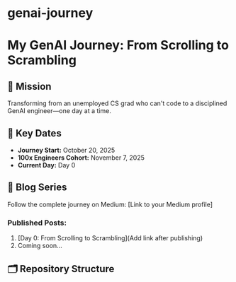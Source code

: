 # genai-journey
# My GenAI Journey: From Scrolling to Scrambling

## 🎯 Mission
Transforming from an unemployed CS grad who can't code to a disciplined GenAI engineer—one day at a time.

## 📅 Key Dates
- **Journey Start:** October 20, 2025
- **100x Engineers Cohort:** November 7, 2025
- **Current Day:** Day 0

## 📖 Blog Series
Follow the complete journey on Medium: [Link to your Medium profile]

### Published Posts:
1. [Day 0: From Scrolling to Scrambling](Add link after publishing)
2. Coming soon...

## 🗂️ Repository Structure
